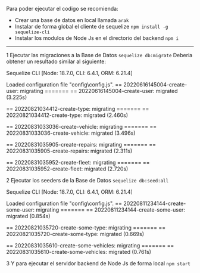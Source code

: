 
Para poder ejecutar el codigo se recomienda:

* Crear una base de datos en local llamada `arak`
* Instalar de forma global el cliente de sequelize `npm install -g sequelize-cli`
* Instalar los modulos de Node Js en el directorio del backend `npm i`

------------

1	Ejecutar las migraciones a la Base de Datos `sequelize db:migrate`
	Deberia obtener un resultado similar al siguiente:

Sequelize CLI [Node: 18.7.0, CLI: 6.4.1, ORM: 6.21.4]

Loaded configuration file "config\config.js".
== 20220616145004-create-user: migrating =======
== 20220616145004-create-user: migrated (3.225s)

== 20220821034412-create-type: migrating =======
== 20220821034412-create-type: migrated (2.460s)

== 20220831033036-create-vehicle: migrating =======
== 20220831033036-create-vehicle: migrated (3.496s)

== 20220831035905-create-repairs: migrating =======
== 20220831035905-create-repairs: migrated (2.311s)

== 20220831035952-create-fleet: migrating =======
== 20220831035952-create-fleet: migrated (2.720s)

2	Ejecutar los seeders de la Base de Datos `sequelize db:seed:all`

Sequelize CLI [Node: 18.7.0, CLI: 6.4.1, ORM: 6.21.4]

Loaded configuration file "config\config.js".
== 20220811234144-create-some-user: migrating =======
== 20220811234144-create-some-user: migrated (0.854s)

== 20220821035720-create-some-type: migrating =======
== 20220821035720-create-some-type: migrated (0.669s)

== 20220831035610-create-some-vehicles: migrating =======
== 20220831035610-create-some-vehicles: migrated (0.761s)

3	Y para ejecutar el servidor backend de Node Js de forma local `npm start`


